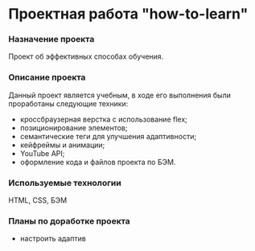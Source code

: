 # Проектная работа "how-to-learn"

### Назначение проекта
Проект об эффективных способах обучения. 

### Описание проекта
Данный проект является учебным, в ходе его выполнения были проработаны следующие техники:
- кроссбраузерная верстка с использование flex;
- позиционирование элементов;
- семантические теги для улучшения адаптивности;
- кейфреймы и анимации;
- YouTube API;
- оформление кода и файлов проекта по БЭМ.

### Используемые технологии
HTML, CSS, БЭМ

### Планы по доработке проекта
- настроить адаптив

